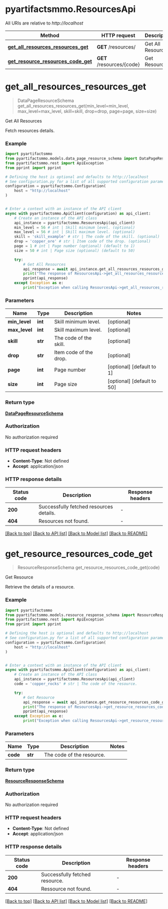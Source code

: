 # pyartifactsmmo.ResourcesApi

All URIs are relative to *http://localhost*

Method | HTTP request | Description
------------- | ------------- | -------------
[**get_all_resources_resources_get**](ResourcesApi.md#get_all_resources_resources_get) | **GET** /resources/ | Get All Resources
[**get_resource_resources_code_get**](ResourcesApi.md#get_resource_resources_code_get) | **GET** /resources/{code} | Get Resource


# **get_all_resources_resources_get**
> DataPageResourceSchema get_all_resources_resources_get(min_level=min_level, max_level=max_level, skill=skill, drop=drop, page=page, size=size)

Get All Resources

Fetch resources details.

### Example


```python
import pyartifactsmmo
from pyartifactsmmo.models.data_page_resource_schema import DataPageResourceSchema
from pyartifactsmmo.rest import ApiException
from pprint import pprint

# Defining the host is optional and defaults to http://localhost
# See configuration.py for a list of all supported configuration parameters.
configuration = pyartifactsmmo.Configuration(
    host = "http://localhost"
)


# Enter a context with an instance of the API client
async with pyartifactsmmo.ApiClient(configuration) as api_client:
    # Create an instance of the API class
    api_instance = pyartifactsmmo.ResourcesApi(api_client)
    min_level = 56 # int | Skill minimum level. (optional)
    max_level = 56 # int | Skill maximum level. (optional)
    skill = 'skill_example' # str | The code of the skill. (optional)
    drop = 'copper_ore' # str | Item code of the drop. (optional)
    page = 1 # int | Page number (optional) (default to 1)
    size = 50 # int | Page size (optional) (default to 50)

    try:
        # Get All Resources
        api_response = await api_instance.get_all_resources_resources_get(min_level=min_level, max_level=max_level, skill=skill, drop=drop, page=page, size=size)
        print("The response of ResourcesApi->get_all_resources_resources_get:\n")
        pprint(api_response)
    except Exception as e:
        print("Exception when calling ResourcesApi->get_all_resources_resources_get: %s\n" % e)
```



### Parameters


Name | Type | Description  | Notes
------------- | ------------- | ------------- | -------------
 **min_level** | **int**| Skill minimum level. | [optional] 
 **max_level** | **int**| Skill maximum level. | [optional] 
 **skill** | **str**| The code of the skill. | [optional] 
 **drop** | **str**| Item code of the drop. | [optional] 
 **page** | **int**| Page number | [optional] [default to 1]
 **size** | **int**| Page size | [optional] [default to 50]

### Return type

[**DataPageResourceSchema**](DataPageResourceSchema.md)

### Authorization

No authorization required

### HTTP request headers

 - **Content-Type**: Not defined
 - **Accept**: application/json

### HTTP response details

| Status code | Description | Response headers |
|-------------|-------------|------------------|
**200** | Successfully fetched resources details. |  -  |
**404** | Resources not found. |  -  |

[[Back to top]](#) [[Back to API list]](../README.md#documentation-for-api-endpoints) [[Back to Model list]](../README.md#documentation-for-models) [[Back to README]](../README.md)

# **get_resource_resources_code_get**
> ResourceResponseSchema get_resource_resources_code_get(code)

Get Resource

Retrieve the details of a resource.

### Example


```python
import pyartifactsmmo
from pyartifactsmmo.models.resource_response_schema import ResourceResponseSchema
from pyartifactsmmo.rest import ApiException
from pprint import pprint

# Defining the host is optional and defaults to http://localhost
# See configuration.py for a list of all supported configuration parameters.
configuration = pyartifactsmmo.Configuration(
    host = "http://localhost"
)


# Enter a context with an instance of the API client
async with pyartifactsmmo.ApiClient(configuration) as api_client:
    # Create an instance of the API class
    api_instance = pyartifactsmmo.ResourcesApi(api_client)
    code = 'copper_rocks' # str | The code of the resource.

    try:
        # Get Resource
        api_response = await api_instance.get_resource_resources_code_get(code)
        print("The response of ResourcesApi->get_resource_resources_code_get:\n")
        pprint(api_response)
    except Exception as e:
        print("Exception when calling ResourcesApi->get_resource_resources_code_get: %s\n" % e)
```



### Parameters


Name | Type | Description  | Notes
------------- | ------------- | ------------- | -------------
 **code** | **str**| The code of the resource. | 

### Return type

[**ResourceResponseSchema**](ResourceResponseSchema.md)

### Authorization

No authorization required

### HTTP request headers

 - **Content-Type**: Not defined
 - **Accept**: application/json

### HTTP response details

| Status code | Description | Response headers |
|-------------|-------------|------------------|
**200** | Successfully fetched resource. |  -  |
**404** | Ressource not found. |  -  |

[[Back to top]](#) [[Back to API list]](../README.md#documentation-for-api-endpoints) [[Back to Model list]](../README.md#documentation-for-models) [[Back to README]](../README.md)

